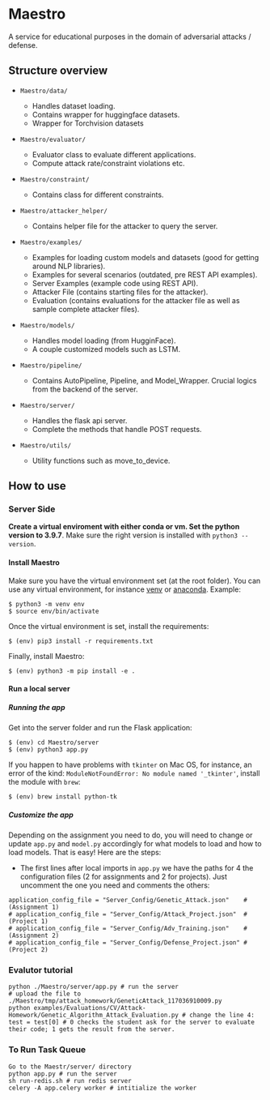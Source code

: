 # Maestro

A service for educational purposes in the domain of adversarial attacks / defense.

## Structure overview

-   `Maestro/data/`
	-   Handles dataset loading.
	-   Contains wrapper for huggingface datasets.
	-   Wrapper for Torchvision datasets
-   `Maestro/evaluator/`
	-   Evaluator class to evaluate different applications.
	-   Compute attack rate/constraint violations etc.
-   `Maestro/constraint/`
	-   Contains class for different constraints.
-   `Maestro/attacker_helper/`
	-   Contains helper file for the attacker to query the server.
-   `Maestro/examples/`

    - Examples for loading custom models and datasets (good for getting around NLP libraries).
	-   Examples for several scenarios (outdated, pre REST API examples).
	-   Server Examples (example code using REST API).
	-   Attacker File (contains starting files for the attacker).
	-   Evaluation (contains evaluations for the attacker file as well as sample complete attacker files).

-   `Maestro/models/`
	-   Handles model loading (from HugginFace).
	-   A couple customized models such as LSTM.

-   `Maestro/pipeline/`
	-   Contains AutoPipeline, Pipeline, and Model_Wrapper. Crucial logics from the backend of the server.

-   `Maestro/server/`
	-   Handles the flask api server.
	-   Complete the methods that handle POST requests.

-   `Maestro/utils/`
	- Utility functions such as move_to_device.

## How to use
### Server Side
**Create a virtual enviroment with either conda or vm. Set the python version to 3.9.7**. Make sure the right version is installed with `python3 --version`.

#### Install Maestro
Make sure you have the virtual environment set (at the root folder). You can use any virtual environment, for instance [venv](https://docs.python.org/3/tutorial/venv.html) or [anaconda](https://docs.anaconda.com/anaconda/install/index.html). Example:
```
$ python3 -m venv env
$ source env/bin/activate
``` 
Once the virtual environment is set, install the requirements:
```
$ (env) pip3 install -r requirements.txt
```
Finally, install Maestro:
```
$ (env) python3 -m pip install -e .
```

#### Run a local server
##### Running the app
Get into the server folder and run the Flask application:
```
$ (env) cd Maestro/server
$ (env) python3 app.py
```
If you happen to have problems with `tkinter` on Mac OS, for instance, an error of the kind: `ModuleNotFoundError: No module named '_tkinter'`, install the module with `brew`:
```
$ (env) brew install python-tk
```

##### Customize the app
Depending on the assignment you need to do, you will need to change or update `app.py` and `model.py` accordingly for what models to load and how to load models. That is easy! Here are the steps:

- The first lines after local imports in `app.py` we have the paths for 4 the configuration files (2 for assignments and 2 for projects). Just uncomment the one you need and comments the others:
```
application_config_file = "Server_Config/Genetic_Attack.json"    # (Assignment 1)
# application_config_file = "Server_Config/Attack_Project.json"  # (Project 1)
# application_config_file = "Server_Config/Adv_Training.json"    # (Assignment 2)
# application_config_file = "Server_Config/Defense_Project.json" # (Project 2)
```

### Evalutor tutorial
```
python ./Maestro/server/app.py # run the server
# upload the file to ./Maestro/tmp/attack_homework/GeneticAttack_117036910009.py
python examples/Evaluations/CV/Attack-Homework/Genetic_Algorithm_Attack_Evaluation.py # change the line 4: test = test[0] # 0 checks the student ask for the server to evaluate their code; 1 gets the result from the server.

```

### To Run Task Queue
```
Go to the Maestr/server/ directory
python app.py # run the server
sh run-redis.sh # run redis server
celery -A app.celery worker # intitialize the worker

```
